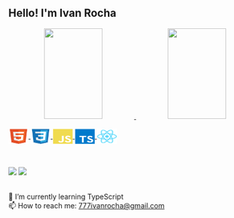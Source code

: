 <h2>Hello! I'm Ivan Rocha</h2>

<div align="center" style="display: inline_block">
  <a href="https://github.com/rochaivan">
  <img height="180em" width="48%" src="https://github-readme-stats.vercel.app/api?username=rochaivan&show_icons=true&theme=dark&include_all_commits=true&count_private=true"/>
  <img height="180em" width="48%" src="https://github-readme-stats.vercel.app/api/top-langs/?username=rochaivan&layout=compact&langs_count=7&theme=dark"/>
</div>
  
 <div style="display: inline_block"><br>
    <img align="center" alt="Ivan-HTML" height="30" width="40" src="https://raw.githubusercontent.com/devicons/devicon/master/icons/html5/html5-original.svg">
  <img align="center" alt="Ivan-CSS" height="30" width="40" src="https://raw.githubusercontent.com/devicons/devicon/master/icons/css3/css3-original.svg">
  <img align="center" alt="Ivan-Js" height="30" width="40" src="https://raw.githubusercontent.com/devicons/devicon/master/icons/javascript/javascript-plain.svg">
  <img align="center" alt="Ivan-Ts" height="30" width="40" src="https://raw.githubusercontent.com/devicons/devicon/master/icons/typescript/typescript-plain.svg">
  <img align="center" alt="Ivan-React" height="30" width="40" src="https://raw.githubusercontent.com/devicons/devicon/master/icons/react/react-original.svg">
</div>

 <div><br>
   <h2></h2>
   <a href="https://www.linkedin.com/in/ivan-rocha-21b56421a/" target="_blank"><img src="https://img.shields.io/badge/-LinkedIn-%230077B5?style=for-the-badge&logo=linkedin&logoColor=white" target="_blank"></a> 
  <a href = "mailto:777ivanrocha@gmail.com"><img src="https://img.shields.io/badge/-Gmail-%23333?style=for-the-badge&logo=gmail&logoColor=white" target="_blank"></a>  
</div><br>
 
  🌱 I’m currently learning TypeScript <br>
  📫 How to reach me: 777ivanrocha@gmail.com
